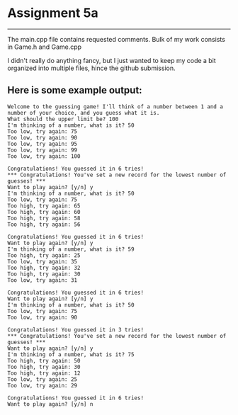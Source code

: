 # Assignment 5a
----------------
The main.cpp file contains requested comments. Bulk of my work consists in Game.h and Game.cpp

I didn't really do anything fancy, but I just wanted to keep my code a bit organized into multiple files, hince the github submission.

Here is some example output:
------------------------------
	Welcome to the guessing game! I'll think of a number between 1 and a number of your choice, and you guess what it is.
	What should the upper limit be? 100
	I'm thinking of a number, what is it? 50
	Too low, try again: 75
	Too low, try again: 90
	Too low, try again: 95
	Too low, try again: 99
	Too low, try again: 100

	Congratulations! You guessed it in 6 tries!
	*** Congratulations! You've set a new record for the lowest number of guesses! ***
	Want to play again? [y/n] y
	I'm thinking of a number, what is it? 50
	Too low, try again: 75
	Too high, try again: 65
	Too high, try again: 60
	Too high, try again: 58
	Too high, try again: 56

	Congratulations! You guessed it in 6 tries!
	Want to play again? [y/n] y
	I'm thinking of a number, what is it? 59
	Too high, try again: 25
	Too low, try again: 35
	Too high, try again: 32
	Too high, try again: 30
	Too low, try again: 31

	Congratulations! You guessed it in 6 tries!
	Want to play again? [y/n] y
	I'm thinking of a number, what is it? 50
	Too low, try again: 75
	Too low, try again: 90

	Congratulations! You guessed it in 3 tries!
	*** Congratulations! You've set a new record for the lowest number of guesses! ***
	Want to play again? [y/n] y
	I'm thinking of a number, what is it? 75
	Too high, try again: 50
	Too high, try again: 30
	Too high, try again: 12
	Too low, try again: 25
	Too low, try again: 29

	Congratulations! You guessed it in 6 tries!
	Want to play again? [y/n] n